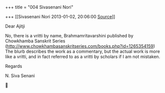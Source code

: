 +++
title = "004 Sivasenani Nori"

+++
[[Sivasenani Nori	2013-01-02, 20:06:00 [Source](https://groups.google.com/g/bvparishat/c/f55PebCB4TM)]]



Dear Ajitji



No, there is a vritti by name, Brahmamritavarshini published by Chowkhamba Sanskrit Series (<http://www.chowkhambasanskritseries.com/books.php?id=1265354159>) The blurb describes the work as a commentary, but the actual work is more like a vritti, and in fact referred to as a vritti by scholars if I am not mistaken.



Regards

N. Siva Senani





